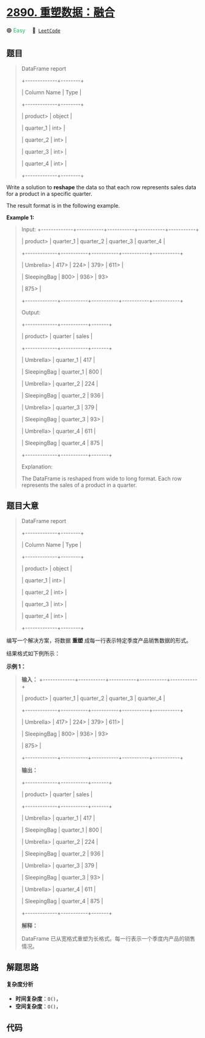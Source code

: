 # [2890. 重塑数据：融合](https://leetcode.com/problems/reshape-data-melt)

🟢 <font color=#15bd66>Easy</font>&emsp; 🔗&ensp;[`LeetCode`](https://leetcode.com/problems/reshape-data-melt)


## 题目


> 
> DataFrame report
> 
> +-------------+--------+
> 
> | Column Name | Type   |
> 
> +-------------+--------+
> 
> | product> 
>  | object |
> 
> | quarter_1   | int> 
> |
> 
> | quarter_2   | int> 
> |
> 
> | quarter_3   | int> 
> |
> 
> | quarter_4   | int> 
> |
> 
> +-------------+--------+
> 
> 

Write a solution to **reshape** the data so that each row represents sales
data for a product in a specific quarter.

The result format is in the following example.



**Example 1:**

> Input: +-------------+-----------+-----------+-----------+-----------+
> 
> | product> 
>  | quarter_1 | quarter_2 | quarter_3 | quarter_4 |
> 
> +-------------+-----------+-----------+-----------+-----------+
> 
> | Umbrella> 
> | 417> 
>    | 224> 
>    | 379> 
>    | 611> 
>    |
> 
> | SleepingBag | 800> 
>    | 936> 
>    | 93> 
> > 
> | 875> 
>    |
> 
> +-------------+-----------+-----------+-----------+-----------+
> 
> Output:
> 
> +-------------+-----------+-------+
> 
> | product> 
>  | quarter   | sales |
> 
> +-------------+-----------+-------+
> 
> | Umbrella> 
> | quarter_1 | 417   |
> 
> | SleepingBag | quarter_1 | 800   |
> 
> | Umbrella> 
> | quarter_2 | 224   |
> 
> | SleepingBag | quarter_2 | 936   |
> 
> | Umbrella> 
> | quarter_3 | 379   |
> 
> | SleepingBag | quarter_3 | 93> 
> |
> 
> | Umbrella> 
> | quarter_4 | 611   |
> 
> | SleepingBag | quarter_4 | 875   |
> 
> +-------------+-----------+-------+
> 
> Explanation:
> 
> The DataFrame is reshaped from wide to long format. Each row represents the sales of a product in a quarter.
> 
> 


## 题目大意


> 
> DataFrame report
> 
> +-------------+--------+
> 
> | Column Name | Type   |
> 
> +-------------+--------+
> 
> | product> 
>  | object |
> 
> | quarter_1   | int> 
> |
> 
> | quarter_2   | int> 
> |
> 
> | quarter_3   | int> 
> |
> 
> | quarter_4   | int> 
> |
> 
> +-------------+--------+
> 
> 

编写一个解决方案，将数据 **重塑** 成每一行表示特定季度产品销售数据的形式。

结果格式如下例所示：



**示例 1：**

> 
> 
> 
> 
> 
> **输入：** +-------------+-----------+-----------+-----------+-----------+
> 
> | product> 
>  | quarter_1 | quarter_2 | quarter_3 | quarter_4 |
> 
> +-------------+-----------+-----------+-----------+-----------+
> 
> | Umbrella> 
> | 417> 
>    | 224> 
>    | 379> 
>    | 611> 
>    |
> 
> | SleepingBag | 800> 
>    | 936> 
>    | 93> 
> > 
> | 875> 
>    |
> 
> +-------------+-----------+-----------+-----------+-----------+
> 
> **输出：**
> 
> +-------------+-----------+-------+
> 
> | product> 
>  | quarter   | sales |
> 
> +-------------+-----------+-------+
> 
> | Umbrella> 
> | quarter_1 | 417   |
> 
> | SleepingBag | quarter_1 | 800   |
> 
> | Umbrella> 
> | quarter_2 | 224   |
> 
> | SleepingBag | quarter_2 | 936   |
> 
> | Umbrella> 
> | quarter_3 | 379   |
> 
> | SleepingBag | quarter_3 | 93> 
> |
> 
> | Umbrella> 
> | quarter_4 | 611   |
> 
> | SleepingBag | quarter_4 | 875   |
> 
> +-------------+-----------+-------+
> 
> **解释：**
> 
> DataFrame 已从宽格式重塑为长格式。每一行表示一个季度内产品的销售情况。
> 
> 


## 解题思路

#### 复杂度分析

- **时间复杂度**：`O()`，
- **空间复杂度**：`O()`，

## 代码

```javascript

```